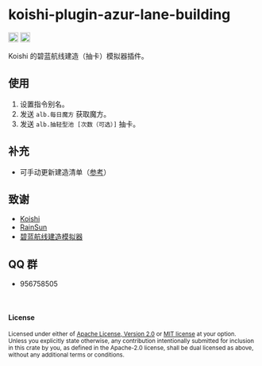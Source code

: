 # koishi-plugin-azur-lane-building

[<img alt="github" src="https://img.shields.io/badge/github-araea/azur_lane_building-8da0cb?style=for-the-badge&labelColor=555555&logo=github" height="20">](https://github.com/araea/koishi-plugin-azur-lane-building)
[<img alt="npm" src="https://img.shields.io/npm/v/koishi-plugin-azur-lane-building.svg?style=for-the-badge&color=fc8d62&logo=npm" height="20">](https://www.npmjs.com/package/koishi-plugin-azur-lane-building)

Koishi 的碧蓝航线建造（抽卡）模拟器插件。

## 使用

1. 设置指令别名。
2. 发送 `alb.每日魔方` 获取魔方。
3. 发送 `alb.抽轻型池 [次数（可选）]` 抽卡。

## 补充

* 可手动更新建造清单（[参考](https://wiki.biligame.com/blhx/index.php?title=%E5%BB%BA%E9%80%A0%E6%A8%A1%E6%8B%9F%E5%99%A8&action=edit)）

## 致谢

* [Koishi](https://koishi.chat/)
* [RainSun](https://forum.koishi.xyz/t/topic/6427/21)
* [碧蓝航线建造模拟器](https://wiki.biligame.com/blhx/%E5%BB%BA%E9%80%A0%E6%A8%A1%E6%8B%9F%E5%99%A8)


## QQ 群

* 956758505

<br>

#### License

<sup>
Licensed under either of <a href="../ds-r-c/LICENSE-APACHE">Apache License, Version
2.0</a> or <a href="../ds-r-c/LICENSE-MIT">MIT license</a> at your option.
</sup>

<br>

<sub>
Unless you explicitly state otherwise, any contribution intentionally submitted
for inclusion in this crate by you, as defined in the Apache-2.0 license, shall
be dual licensed as above, without any additional terms or conditions.
</sub>
